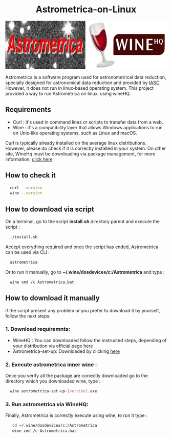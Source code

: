 <h1 align='center'>Astrometrica-on-Linux</h1>

<p align='center'>
<img src="./images/astrometrica-logo.jpg" width='250' height='150' alt="Astrometrica Logo" />
<img src="./images/winehq.png" width='250' height='150' alt="WineHq Logo" />
</p>

Astrometrica is a software program used for astronometrical data reduction, specially designed for
astronomical data reduction and provided by [IASC](https://iasc.cosmosearch.org/)
However, it does not run in linux-based operating system. This project provided a way to run Astrometrica on linux,
using wineHQ.

## Requirements

- Curl : it's used in command lines or scripts to transfer data from a web. 
- Wine : it's a compatibility layer that allows Windows applications to run on Unix-like operating systems, such as Linux and macOS.

Curl is typically already installed on the average linux distributions. However, please do check if it is 
correctly installed in your system. On other site, WineHq must be downloading via package management, for more
information, [click here](https://gitlab.winehq.org/wine/wine/-/wikis/Download)

## How to check it

```bash
  curl --version
  wine --version 
 ```

## How to download via script

On a terminal, go to the script **install.sh** directory parent and execute the script :

```bash
  ./install.sh
 ```
Accept everything required and once the script has ended, Astrometrica can be used via CLI :

```bash
  astrometrica
 ```

Or to run it manually, go to **~/.wine/dosdevices/c:/Astrometrica** and type :

```bash
  wine cmd /c Astrometrica.bat
 ```

## How to download it manually

if the script present any problem or you prefer to download it by yourself, follow the next steps:

### 1. Download requiremnts:
 
- WineHQ : You can downloaded follow the instructed steps, depending of your distribution via official page [here](https://gitlab.winehq.org/wine/wine/-/wikis/Download)
- Astrometrica-set-up: Downloaded by clicking [here](http://iasc.cosmosearch.org/Content/Distributables/astrometrica-setup-v1.4.1.exe)

### 2. Execute astrometrica inner wine :

Once you verify all the package are correctly downloaded go to the directory which you downloaded wine, type :

```bash
  wine astrometrica-set-up-[version].exe
 ```

### 3. Run astrometrica via WineHQ:
   
Finally, Astrometrica is correctly execute using wine, to run it type :
```bash
   cd ~/.wine/dosdevices/c:/Astrometrica
   wine cmd /c Astrometrica.bat
 ```




